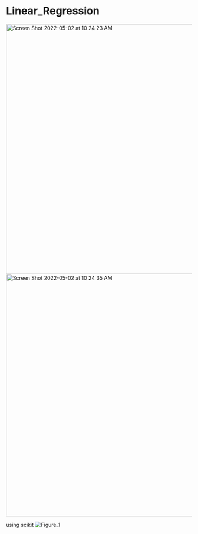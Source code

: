 # Linear_Regression


<img width="676" alt="Screen Shot 2022-05-02 at 10 24 23 AM" src="https://user-images.githubusercontent.com/46417154/166185111-658ac7de-ffb0-4649-a1ba-781cca99ac69.png">


<img width="656" alt="Screen Shot 2022-05-02 at 10 24 35 AM" src="https://user-images.githubusercontent.com/46417154/166185120-3019f5bc-7328-4d44-973e-2fb7005790fc.png">

using scikit
![Figure_1](https://user-images.githubusercontent.com/46417154/166189721-b83f6832-0eff-409e-9096-003671b981b4.png)
